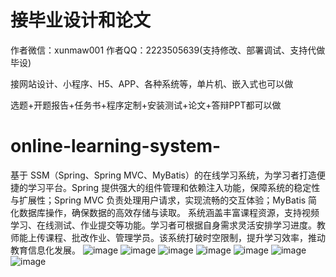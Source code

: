 # 接毕业设计和论文
作者微信：xunmaw001  作者QQ：2223505639(支持修改、部署调试、支持代做毕设)

接网站设计、小程序、H5、APP、各种系统等，单片机、嵌入式也可以做

选题+开题报告+任务书+程序定制+安装测试+论文+答辩PPT都可以做
# online-learning-system-
基于 SSM（Spring、Spring MVC、MyBatis）的在线学习系统，为学习者打造便捷的学习平台。Spring 提供强大的组件管理和依赖注入功能，保障系统的稳定性与扩展性；Spring MVC 负责处理用户请求，实现流畅的交互体验；MyBatis 简化数据库操作，确保数据的高效存储与读取。  系统涵盖丰富课程资源，支持视频学习、在线测试、作业提交等功能。学习者可根据自身需求灵活安排学习进度。教师能上传课程、批改作业、管理学员。该系统打破时空限制，提升学习效率，推动教育信息化发展。 
![image](https://github.com/user-attachments/assets/7e6f1eb1-ee07-44cd-a02c-7c2a130be2c3)
![image](https://github.com/user-attachments/assets/c46c4dbd-6533-4a8c-bfc9-55c5cff30997)
![image](https://github.com/user-attachments/assets/82ecfdc2-df11-4373-aba6-380401d7d111)
![image](https://github.com/user-attachments/assets/5fedf40b-8a58-480a-8174-565a62cdf8ae)
![image](https://github.com/user-attachments/assets/1089f6f0-92bf-426f-8c62-c2f20dd4a72b)
![image](https://github.com/user-attachments/assets/b3e57eac-34e1-4f3d-bce3-c9908ceaee55)
![image](https://github.com/user-attachments/assets/2b9196e0-9169-4a28-9f1c-9bd305f254d3)
